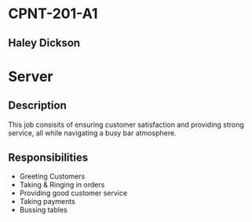 # CPNT-201-A1
## Haley Dickson
# Server 

## Description
This job consisits of ensuring customer satisfaction and providing strong service, all while navigating a busy bar atmosphere.

## Responsibilities
- Greeting Customers
- Taking & Ringing in orders 
- Providing good customer service
- Taking payments
- Bussing tables



